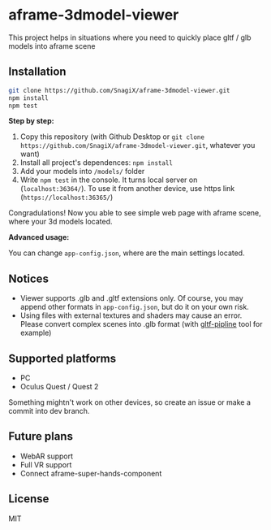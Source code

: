 # aframe-3dmodel-viewer
This project helps in situations where you need to quickly place gltf / glb models into aframe scene

## Installation

```sh
git clone https://github.com/SnagiX/aframe-3dmodel-viewer.git
npm install
npm test
```

**Step by step:**

1. Copy this repository (with Github Desktop or `git clone https://github.com/SnagiX/aframe-3dmodel-viewer.git`, whatever you want)
2. Install all project's dependences: `npm install`
3. Add your models into `/models/` folder
4. Write `npm test` in the console. It turns local server on (`localhost:36364/`). To use it from another device, use https link (`https://localhost:36365/`)

Congradulations! Now you able to see simple web page with aframe scene, where your 3d models located.

**Advanced usage:**

You can change `app-config.json`, where are the main settings located.

## Notices

- Viewer supports .glb and .gltf extensions only. Of course, you may append other formats in `app-config.json`, but do it on your own risk.
- Using files with external textures and shaders may cause an error. Please convert complex scenes into .glb format (with [gltf-pipline](https://github.com/CesiumGS/gltf-pipeline) tool for example)

## Supported platforms

- PC
- Oculus Quest / Quest 2

Something mightn't work on other devices, so create an issue or make a commit into dev branch.

## Future plans

- WebAR support
- Full VR support
- Connect aframe-super-hands-component

## License

MIT
